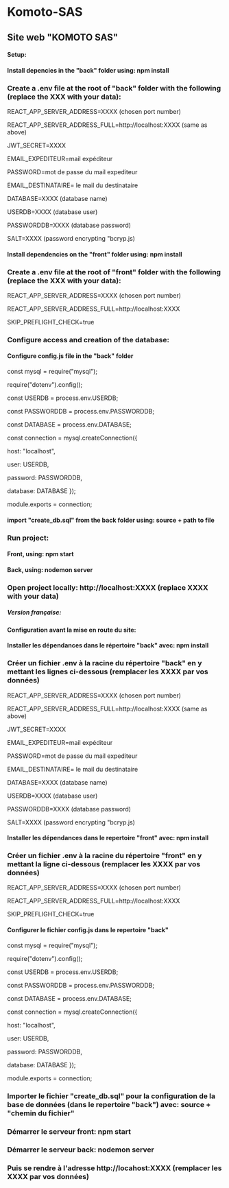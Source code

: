 # Komoto-SAS

## Site web "KOMOTO SAS"

#### Setup: 

#### Install depencies in the "back" folder using: npm install

### Create a .env file at the root of "back" folder with the following (replace the XXX with your data):

REACT_APP_SERVER_ADDRESS=XXXX (chosen port number)

REACT_APP_SERVER_ADDRESS_FULL=http://localhost:XXXX (same as above)

JWT_SECRET=XXXX

EMAIL_EXPEDITEUR=mail expéditeur

PASSWORD=mot de passe du mail expediteur

EMAIL_DESTINATAIRE= le mail du destinataire

DATABASE=XXXX (database name)

USERDB=XXXX (database user)

PASSWORDDB=XXXX (database password)

SALT=XXXX (password encrypting "bcryp.js)

#### Install dependencies on the "front" folder using: npm install

### Create a .env file at the root of "front" folder with the following (replace the XXX with your data):


REACT_APP_SERVER_ADDRESS=XXXX (chosen port number)

REACT_APP_SERVER_ADDRESS_FULL=http://localhost:XXXX

SKIP_PREFLIGHT_CHECK=true

### Configure access and creation of the database:

#### Configure config.js file in the "back" folder

const mysql = require("mysql");

require("dotenv").config();

const USERDB = process.env.USERDB;

const PASSWORDDB = process.env.PASSWORDDB;

const DATABASE = process.env.DATABASE;

const connection = mysql.createConnection({

  host: "localhost",
  
  user: USERDB,
  
  password: PASSWORDDB,
  
  database: DATABASE
});

module.exports = connection;

#### import "create_db.sql" from the back folder using: source + path to file

### Run project:

#### Front, using: npm start

#### Back, using: nodemon server

### Open project locally: http://localhost:XXXX (replace XXXX with your data)


##### Version française:

#### Configuration avant la mise en route du site:

#### Installer les dépendances dans le répertoire "back" avec: npm install

### Créer un fichier .env à la racine du répertoire "back" en y mettant les lignes ci-dessous (remplacer les XXXX par vos données)

REACT_APP_SERVER_ADDRESS=XXXX (chosen port number)

REACT_APP_SERVER_ADDRESS_FULL=http://localhost:XXXX (same as above)

JWT_SECRET=XXXX

EMAIL_EXPEDITEUR=mail expéditeur

PASSWORD=mot de passe du mail expediteur

EMAIL_DESTINATAIRE= le mail du destinataire

DATABASE=XXXX (database name)

USERDB=XXXX (database user)

PASSWORDDB=XXXX (database password)

SALT=XXXX (password encrypting "bcryp.js)

#### Installer les dépendances dans le repertoire "front" avec: npm install

### Créer un fichier .env à la racine du répertoire "front" en y mettant la ligne ci-dessous (remplacer les XXXX par vos données)

REACT_APP_SERVER_ADDRESS=XXXX (chosen port number)

REACT_APP_SERVER_ADDRESS_FULL=http://localhost:XXXX

SKIP_PREFLIGHT_CHECK=true

#### Configurer le fichier config.js dans le repertoire "back"


const mysql = require("mysql");

require("dotenv").config();

const USERDB = process.env.USERDB;

const PASSWORDDB = process.env.PASSWORDDB;

const DATABASE = process.env.DATABASE;

const connection = mysql.createConnection({

  host: "localhost",
  
  user: USERDB,
  
  password: PASSWORDDB,
  
  database: DATABASE
});

module.exports = connection;

### Importer le fichier "create_db.sql" pour la configuration de la base de données (dans le repertoire "back") avec: source + "chemin du fichier"

### Démarrer le serveur front: npm start

### Démarrer le serveur back: nodemon server

### Puis se rendre à l'adresse http://locahost:XXXX (remplacer les XXXX par vos données)
